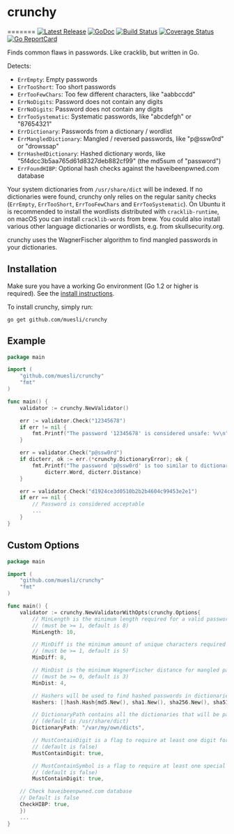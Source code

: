 # crunchy
=======
[![Latest Release](https://img.shields.io/github/release/muesli/crunchy.svg)](https://github.com/muesli/crunchy/releases)
[![GoDoc](https://godoc.org/github.com/golang/gddo?status.svg)](https://godoc.org/github.com/muesli/crunchy)
[![Build Status](https://travis-ci.org/muesli/crunchy.svg?branch=master)](https://travis-ci.org/muesli/crunchy)
[![Coverage Status](https://coveralls.io/repos/github/muesli/crunchy/badge.svg?branch=master)](https://coveralls.io/github/muesli/crunchy?branch=master)
[![Go ReportCard](http://goreportcard.com/badge/muesli/crunchy)](http://goreportcard.com/report/muesli/crunchy)

Finds common flaws in passwords. Like cracklib, but written in Go.

Detects:
- `ErrEmpty`: Empty passwords
- `ErrTooShort`: Too short passwords
- `ErrTooFewChars`: Too few different characters, like "aabbccdd"
- `ErrNoDigits`: Password does not contain any digits
- `ErrNoDigits`: Password does not contain any digits
- `ErrTooSystematic`: Systematic passwords, like "abcdefgh" or "87654321"
- `ErrDictionary`: Passwords from a dictionary / wordlist
- `ErrMangledDictionary`: Mangled / reversed passwords, like "p@ssw0rd" or "drowssap"
- `ErrHashedDictionary`: Hashed dictionary words, like "5f4dcc3b5aa765d61d8327deb882cf99" (the md5sum of "password")
- `ErrFoundHIBP`: Optional hash checks against the haveibeenpwned.com database

Your system dictionaries from `/usr/share/dict` will be indexed. If no dictionaries were found, crunchy only relies on
the regular sanity checks (`ErrEmpty`, `ErrTooShort`, `ErrTooFewChars` and `ErrTooSystematic`). On Ubuntu it is
recommended to install the wordlists distributed with `cracklib-runtime`, on macOS you can install `cracklib-words` from
brew. You could also install various other language dictionaries or wordlists, e.g. from skullsecurity.org.

crunchy uses the WagnerFischer algorithm to find mangled passwords in your dictionaries.

## Installation

Make sure you have a working Go environment (Go 1.2 or higher is required).
See the [install instructions](http://golang.org/doc/install.html).

To install crunchy, simply run:

    go get github.com/muesli/crunchy

## Example

```go
package main

import (
	"github.com/muesli/crunchy"
	"fmt"
)

func main() {
    validator := crunchy.NewValidator()

    err := validator.Check("12345678")
    if err != nil {
        fmt.Printf("The password '12345678' is considered unsafe: %v\n", err)
    }

    err = validator.Check("p@ssw0rd")
    if dicterr, ok := err.(*crunchy.DictionaryError); ok {
        fmt.Printf("The password 'p@ssw0rd' is too similar to dictionary word '%s' (distance %d)\n",
            dicterr.Word, dicterr.Distance)
    }

    err = validator.Check("d1924ce3d0510b2b2b4604c99453e2e1")
    if err == nil {
        // Password is considered acceptable
        ...
    }
}
```

## Custom Options

```go
package main

import (
	"github.com/muesli/crunchy"
	"fmt"
)

func main() {
    validator := crunchy.NewValidatorWithOpts(crunchy.Options{
        // MinLength is the minimum length required for a valid password
        // (must be >= 1, default is 8)
        MinLength: 10,

        // MinDiff is the minimum amount of unique characters required for a valid password
        // (must be >= 1, default is 5)
        MinDiff: 8,

        // MinDist is the minimum WagnerFischer distance for mangled password dictionary lookups
        // (must be >= 0, default is 3)
        MinDist: 4,

        // Hashers will be used to find hashed passwords in dictionaries
        Hashers: []hash.Hash{md5.New(), sha1.New(), sha256.New(), sha512.New()},

        // DictionaryPath contains all the dictionaries that will be parsed
        // (default is /usr/share/dict)
        DictionaryPath: "/var/my/own/dicts",

        // MustContainDigit is a flag to require at least one digit for a valid password
        // (default is false)
        MustContainDigit: true,

        // MustContainSymbol is a flag to require at least one special symbol for a valid password
        // (default is false)
        MustContainDigit: true,

	// Check haveibeenpwned.com database
	// Default is false
	CheckHIBP: true,
    })
    ...
}
```
